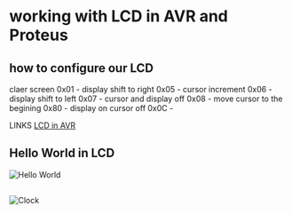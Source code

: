 # working with LCD in AVR and Proteus

## how to configure our LCD
claer screen 0x01 - 
display shift to right 0x05 - 
cursor increment 0x06 - 
display shift to left 0x07 - 
cursor and display off 0x08 - 
move cursor to the begining 0x80 - 
display on cursor off 0x0C - 

LINKS
[LCD in AVR](https://www.youtube.com/watch?v=ZTpE78zKfV4)

## Hello World in LCD
![Hello World](https://github.com/erfan-kanani/embeded-systems/blob/master/Ex%204/part%201/hello_world.gif)

## 
![Clock](https://github.com/erfan-kanani/embeded-systems/blob/master/Ex%204/part%202/clock.gif)